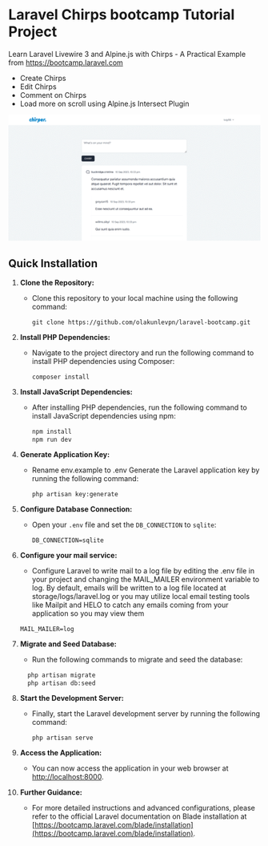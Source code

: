 # Laravel Chirps bootcamp Tutorial Project

Learn Laravel Livewire 3 and Alpine.js with Chirps - A Practical Example from https://bootcamp.laravel.com 

- Create Chirps
- Edit Chirps
- Comment on Chirps
- Load more on scroll using Alpine.js Intersect Plugin

![](docs/demo.gif)


## Quick Installation

1. **Clone the Repository:**
    - Clone this repository to your local machine using the following command:
      ```
      git clone https://github.com/olakunlevpn/laravel-bootcamp.git
      ```

2. **Install PHP Dependencies:**
    - Navigate to the project directory and run the following command to install PHP dependencies using Composer:
      ```
      composer install
      ```

3. **Install JavaScript Dependencies:**
    - After installing PHP dependencies, run the following command to install JavaScript dependencies using npm:
      ```
      npm install 
      npm run dev
      ```

4. **Generate Application Key:**
    - Rename env.example to .env Generate the Laravel application key by running the following command:
      ```
      php artisan key:generate
      ```

5. **Configure Database Connection:**
    - Open your `.env` file and set the `DB_CONNECTION` to `sqlite`:
      ```
      DB_CONNECTION=sqlite
      ```
6. **Configure your mail service:**
   - Configure Laravel to write mail to a log file by editing the .env file in your project and changing the MAIL_MAILER environment variable to log. By default, emails will be written to a log file located at storage/logs/laravel.log or you may utilize local email testing tools like Mailpit and HELO to catch any emails coming from your application so you may view them

    ```
    MAIL_MAILER=log
    ```


7. **Migrate and Seed Database:**
    - Run the following commands to migrate and seed the database:
      
    ```
      php artisan migrate
      php artisan db:seed
      ```

8. **Start the Development Server:**
    - Finally, start the Laravel development server by running the following command:
      ```
      php artisan serve
      ```

9. **Access the Application:**
    - You can now access the application in your web browser at [http://localhost:8000](http://localhost:8000).


10. **Further Guidance:**
    - For more detailed instructions and advanced configurations, please refer to the official Laravel documentation on Blade installation at [https://bootcamp.laravel.com/blade/installation](https://bootcamp.laravel.com/blade/installation).

